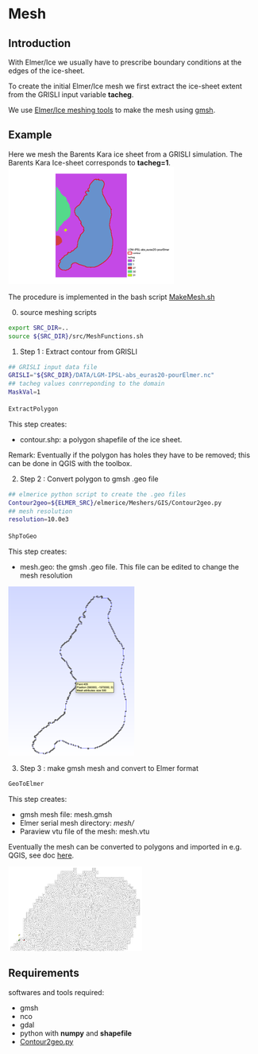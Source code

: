 # Mesh

## Introduction

With Elmer/Ice we usually have to prescribe boundary conditions at the edges of the ice-sheet.

To create the initial Elmer/Ice mesh we first extract the ice-sheet extent from the GRISLI input variable **tacheg**.

We use [Elmer/Ice meshing tools](https://github.com/ElmerCSC/elmerfem/tree/devel/elmerice/Meshers/GIS) to make the mesh
using [gmsh](https://gmsh.info/).


## Example

Here we mesh the Barents Kara ice sheet from a GRISLI simulation. The Barents Kara Ice-sheet corresponds to **tacheg=1**.
![](../images/BarentsKara.png "Barents Kara Ice-Sheet mask and Contour")

The procedure is implemented in the bash script [MakeMesh.sh](MakeMesh.sh)


0. source meshing scripts

```bash
export SRC_DIR=..
source ${SRC_DIR}/src/MeshFunctions.sh
```

1. Step 1 : Extract contour from GRISLI  

```bash
## GRISLI input data file
GRISLI="${SRC_DIR}/DATA/LGM-IPSL-abs_euras20-pourElmer.nc"
## tacheg values conrreponding to the domain
MaskVal=1

ExtractPolygon
```

This step creates:  
- contour.shp: a polygon shapefile of the ice sheet.

Remark: Eventually if the polygon has holes they have to be removed; this can be done in QGIS with the toolbox.

2. Step 2 : Convert polygon to gmsh .geo file  


```bash
## elmerice python script to create the .geo files
Contour2geo=${ELMER_SRC}/elmerice/Meshers/GIS/Contour2geo.py
## mesh resolution
resolution=10.0e3

ShpToGeo
```

This step creates:  
- mesh.geo: the gmsh .geo file. This file can be edited to change the mesh resolution 

![](../images/gmsh_contour.png "gmsh .geo files")

3. Step 3 : make gmsh mesh and convert to Elmer format  


```bash
GeoToElmer
```

This step creates:  
- gmsh mesh file: mesh.gmsh  
- Elmer serial mesh directory: *mesh/*    
- Paraview vtu file of the mesh: mesh.vtu  

Eventually the mesh can be converted to polygons and imported in e.g. QGIS, see doc [here](https://github.com/ElmerCSC/elmerfem/tree/devel/elmerice/Meshers/GIS).

![](../images/mesh_10km.png "Elmer mesh")

## Requirements 

softwares and tools required:  
- gmsh  
- nco  
- gdal
- python with **numpy** and **shapefile**
- [Contour2geo.py](https://github.com/ElmerCSC/elmerfem/blob/devel/elmerice/Meshers/GIS/Contour2geo.py)
